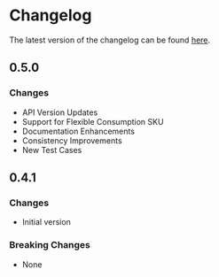 # Changelog

The latest version of the changelog can be found [here](https://github.com/Azure/bicep-registry-modules/blob/main/avm/res/web/serverfarm/CHANGELOG.md).

## 0.5.0

### Changes

- API Version Updates
- Support for Flexible Consumption SKU
- Documentation Enhancements
- Consistency Improvements
- New Test Cases

## 0.4.1

### Changes

- Initial version

### Breaking Changes

- None

